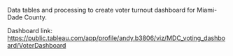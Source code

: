 Data tables and processing to create voter turnout dashboard for Miami-Dade County. 

Dashboard link: https://public.tableau.com/app/profile/andy.b3806/viz/MDC_voting_dashboard/VoterDashboard
